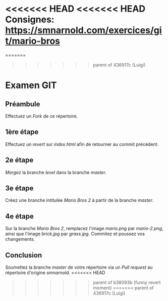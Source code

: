 <<<<<<< HEAD
<<<<<<< HEAD
Consignes: https://smnarnold.com/exercices/git/mario-bros
=======
=======
>>>>>>> parent of 436917c (Luigi)
# Examen GIT

## Préambule
Effectuez un _Fork_ de ce répertoire.

## 1ère étape
Effectuez un _revert_ sur _index.html_ afin de retourner au commit précédent.

## 2e étape
_Mergez_ la branche _level_ dans la branche _master_.

## 3e étape
Créez une branche intitulée _Mario Bros 2_ à partir de la branche _master_.

## 4e étape
Sur la branche _Mario Bros 2_, remplacez l'image _mario.png_ par _mario-2.png_, ainsi que l'image _brick.jpg_ par _grass.jpg_. Commitez et poussez vos changements.

## Conclusion
Soumettez la branche _master_ de votre répertoire via un _Pull request_ au répertoire d'origine _smnarnold_.
<<<<<<< HEAD
>>>>>>> parent of b38093b (funny revert moment)
=======
>>>>>>> parent of 436917c (Luigi)
